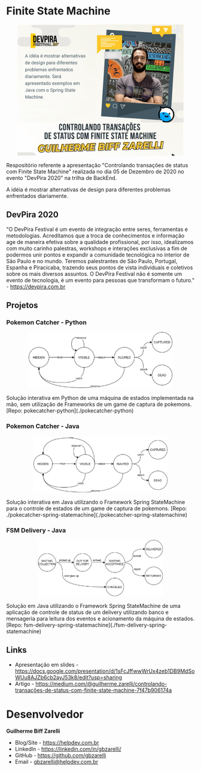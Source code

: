 # Finite State Machine

<p align="center">
    <img src="./images/banner.jpeg" height="350">
</p>

Respositório referente a apresentação "Controlando transações de status com Finite State Machine" realizada no dia 05 de Dezembro de 2020 no evento "DevPira 2020" na trilha de BackEnd. 

A idéia é mostrar alternativas de design para diferentes problemas enfrentados diariamente.

## DevPira 2020

"O DevPira Festival é um evento de integração entre seres, ferramentas e metodologias. Acreditamos que a troca de conhecimentos e informação age de maneira efetiva sobre a qualidade profissional, por isso, idealizamos com muito carinho palestras, workshops e interações exclusivas a fim de podermos unir pontos e expandir a comunidade tecnológica no interior de São Paulo e no mundo.
Teremos palestrantes de São Paulo, Portugal, Espanha e Piracicaba, trazendo seus pontos de vista individuais e coletivos sobre os mais diversos assuntos. O DevPira Festival não é somente um evento de tecnologia, é um evento para pessoas que transformam o futuro." - https://devpira.com.br

## Projetos

### Pokemon Catcher - Python
<p align="center">
    <img src="./images/diagram-1.png" height="150">
</p>
Solução interativa em Python de uma máquina de estados implementada na mão, sem utilização de Frameworks de um game de captura de pokemons. [Repo: pokecatcher-python](./pokecatcher-python)

### Pokemon Catcher - Java
<p align="center">
    <img src="./images/diagram-2.png" height="150">
</p>
Solução interativa em Java utilizando o Framework Spring StateMachine para o controle de estados de um game de captura de pokemons. [Repo: ./pokecatcher-spring-statemachine](./pokecatcher-spring-statemachine)

### FSM Delivery - Java
<p align="center">
    <img src="./images/diagram-3.png" height="150">
</p>
Solução em Java utilizando o Framework Spring StateMachine de uma aplicação de controle de status de um delivery utilizando banco e mensageria para leitura dos eventos e acionamento da máquina de estados. [Repo: fsm-delivery-spring-statemachine](./fsm-delivery-spring-statemachine)

## Links

- Apresentação em slides - https://docs.google.com/presentation/d/1sFcJffwwWrUx4zeb1DB9MdSoWUu8AJZb6cb2ayJ53k8/edit?usp=sharing
- Artigo - https://medium.com/@guilherme.zarelli/controlando-transações-de-status-com-finite-state-machine-7f47b906174a

# Desenvolvedor

**Guilherme Biff Zarelli**
- Blog/Site - https://helpdev.com.br
- LinkedIn - https://linkedin.com/in/gbzarelli/
- GitHub - https://github.com/gbzarelli
- Email - gbzarelli@helpdev.com.br